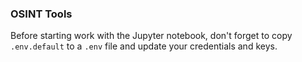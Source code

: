 ### OSINT Tools

Before starting work with the Jupyter notebook, don't forget to copy `.env.default` to a `.env` file and update your credentials and keys.